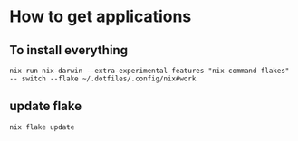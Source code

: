# How to get applications

## To install everything

```fish
nix run nix-darwin --extra-experimental-features "nix-command flakes" -- switch --flake ~/.dotfiles/.config/nix#work
```

## update flake

```fish
nix flake update
```
